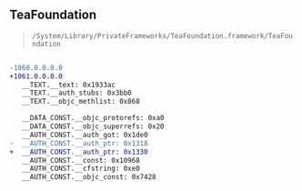 ## TeaFoundation

> `/System/Library/PrivateFrameworks/TeaFoundation.framework/TeaFoundation`

```diff

-1060.0.0.0.0
+1061.0.0.0.0
   __TEXT.__text: 0x1933ac
   __TEXT.__auth_stubs: 0x3bb0
   __TEXT.__objc_methlist: 0x868

   __DATA_CONST.__objc_protorefs: 0xa0
   __DATA_CONST.__objc_superrefs: 0x20
   __AUTH_CONST.__auth_got: 0x1de0
-  __AUTH_CONST.__auth_ptr: 0x1318
+  __AUTH_CONST.__auth_ptr: 0x1330
   __AUTH_CONST.__const: 0x10968
   __AUTH_CONST.__cfstring: 0xe0
   __AUTH_CONST.__objc_const: 0x7428

```
